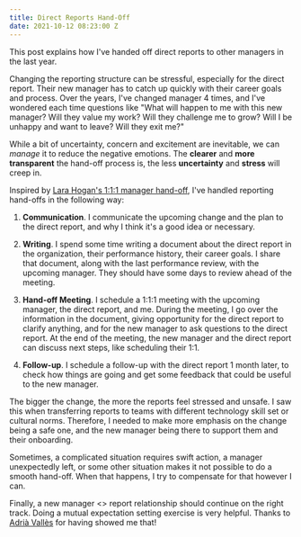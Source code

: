 ```yaml
---
title: Direct Reports Hand-Off
date: 2021-10-12 08:23:00 Z
---
```


This post explains how I've handed off direct reports to other managers in the last year.

Changing the reporting structure can be stressful, especially for the direct report. Their new manager has to catch up quickly with their career goals and process. Over the years, I've changed manager 4 times, and I've wondered each time questions like "What will happen to me with this new manager? Will they value my work? Will they challenge me to grow? Will I be unhappy and want to leave? Will they exit me?"

While a bit of uncertainty, concern and excitement are inevitable, we can *manage* it to reduce the negative emotions. The **clearer** and **more transparent** the hand-off process is, the less **uncertainty** and **stress** will creep in.

Inspired by [Lara Hogan's 1:1:1 manager hand-off](https://larahogan.me/blog/manager-handoffs/), I've handled reporting hand-offs in the following way:

1. **Communication**. I communicate the upcoming change and the plan to the direct report, and why I think it's a good idea or necessary.

2. **Writing**. I spend some time writing a document about the direct report in the organization, their performance history, their career goals. I share that document, along with the last performance review, with the upcoming manager. They should have some days to review ahead of the meeting.

3. **Hand-off Meeting**. I schedule a 1:1:1 meeting with the upcoming manager, the direct report, and me. During the meeting, I go over the information in the document, giving opportunity for the direct report to clarify anything, and for the new manager to ask questions to the direct report. At the end of the meeting, the new manager and the direct report can discuss next steps, like scheduling their 1:1.

4. **Follow-up**. I schedule a follow-up with the direct report 1 month later, to check how things are going and get some feedback that could be useful to the new manager.

The bigger the change, the more the reports feel stressed and unsafe. I saw this when transferring reports to teams with different technology skill set or cultural norms. Therefore, I needed to make more emphasis on the change being a safe one, and the new manager being there to support them and their onboarding.

Sometimes, a complicated situation requires swift action, a manager unexpectedly left, or some other situation makes it not possible to do a smooth hand-off. When that happens, I try to compensate for that however I can.

Finally, a new manager <> report relationship should continue on the right track. Doing a mutual expectation setting exercise is very helpful. Thanks to [Adrià Vallès](https://www.linkedin.com/in/adriavalles/) for having showed me that!